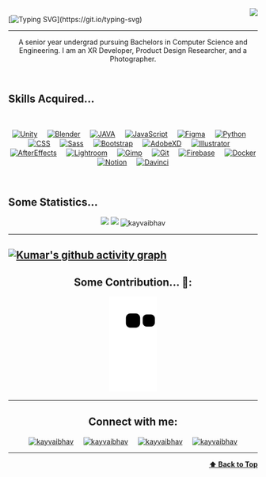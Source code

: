  <img align="right" src="https://visitor-badge.laobi.icu/badge?page_id=kayvaibhav.kayvaibhav">
 

[![Typing SVG](https://readme-typing-svg.herokuapp.com?font=Montserrat&size=35&color=F7961D&width=500&lines=Hello%2C+there!+%F0%9F%91%8B;This+is+Kumar+Vaibhav....;Nice+to+meet+you!)](https://git.io/typing-svg)

---

<p align="center"> A senior year undergrad pursuing Bachelors in Computer Science and Engineering. I am an XR Developer, Product Design Researcher, and a Photographer.
<p>
<br>
 
<h2> Skills Acquired...</h2> 
<br>
<p align="center"> 
 <a href=" " target="blank"><img align="center" src="https://img.icons8.com/dusk/452/unity.png" alt="Unity" height="65" width="65" /></a> &nbsp;&nbsp;&nbsp;
<a href=" " target="blank"><img align="center" src="https://img.icons8.com/dusk/344/blender-3d.png" alt="Blender" height="65" width="65" /></a> &nbsp;&nbsp;&nbsp;    
<a href="https://docs.oracle.com/en/java/" target="blank"><img align="center" src="https://img.icons8.com/dusk/452/java-coffee-cup-logo.png" alt="JAVA" height="65" width="65" /></a> &nbsp;&nbsp;&nbsp; 
<a href=" " target="blank"><img align="center" src="https://img.icons8.com/dusk/452/javascript.png" alt="JavaScript" height="65" width="65" /></a> &nbsp;&nbsp;&nbsp;
 <a href=" " target="blank"><img align="center" src="https://img.icons8.com/office/452/figma.png" alt="Figma" height="65" width="65" /></a> &nbsp;&nbsp;&nbsp;
 <a href=" " target="blank"><img align="center" src="https://img.icons8.com/dusk/452/python.png" alt="Python" height="65" width="65" /></a> &nbsp;&nbsp;&nbsp;
 <a href=" " target="blank"><img align="center" src="https://img.icons8.com/dusk/452/css3.png" alt="CSS" height="65" width="65" /></a> &nbsp;&nbsp;&nbsp;
 <a href=" " target="blank"><img align="center" src="https://img.icons8.com/color/452/sass-avatar.png" alt="Sass" height="65" width="65" /></a> &nbsp;&nbsp;&nbsp;
 <a href=" " target="blank"><img align="center" src="https://img.icons8.com/color/452/bootstrap.png" alt="Bootstrap" height="65" width="65" /></a> &nbsp;&nbsp;&nbsp;
 <!-- <a href=" " target="blank"><img align="center" src="https://img.icons8.com/dusk/452/react.png" alt="React" height="65" width="65" /></a> &nbsp;&nbsp;&nbsp; -->
 <!-- <a href=" " target="blank"><img align="center" src="https://img.icons8.com/color/452/redis.png" alt="Redis" height="65" width="65" /></a> &nbsp;&nbsp;&nbsp; -->
 <!-- <a href=" " target="blank"><img align="center" src="https://img.icons8.com/color/344/graphql.png" alt="graphql" height="65" width="65" /></a> &nbsp;&nbsp;&nbsp; -->
 <!-- <a href=" " target="blank"><img align="center" src="https://img.icons8.com/external-tal-revivo-green-tal-revivo/452/external-redux-an-open-source-javascript-library-for-managing-application-state-logo-green-tal-revivo.png" alt="Redux" height="65" width="65" /></a> &nbsp;&nbsp;&nbsp; -->
 <!-- <a href=" " target="blank"><img align="center" src="https://img.icons8.com/fluency/452/node-js.png" alt="Node" height="65" width="65" /></a> &nbsp;&nbsp;&nbsp; -->
 <!-- <a href=" " target="blank"><img align="center" src="https://img.icons8.com/color/452/spring-logo.png" alt="Spring" height="65" width="65" /></a> &nbsp;&nbsp;&nbsp; -->
 <!-- <a href=" " target="blank"><img align="center" src="https://img.icons8.com/dusk/452/selenium-test-automation.png" alt="Selenium" height="65" width="65" /></a> &nbsp;&nbsp;&nbsp; -->
 <a href=" " target="blank"><img align="center" src="https://img.icons8.com/dusk/452/adobe-xd.png" alt="AdobeXD" height="65" width="65" /></a> &nbsp;&nbsp;&nbsp;
 <a href=" " target="blank"><img align="center" src="https://img.icons8.com/dusk/452/adobe-illustrator.png" alt="Illustrator" height="65" width="65" /></a> &nbsp;&nbsp;&nbsp;
 <a href=" " target="blank"><img align="center" src="https://img.icons8.com/dusk/452/adobe-after-effects.png" alt="AfterEffects" height="65" width="65" /></a> &nbsp;&nbsp;&nbsp;
 <a href=" " target="blank"><img align="center" src="https://img.icons8.com/dusk/452/adobe-lightroom.png" alt="Lightroom" height="65" width="65" /></a> &nbsp;&nbsp;&nbsp;
 <a href=" " target="blank"><img align="center" src="https://img.icons8.com/dusk/344/gimp.png" alt="Gimp" height="65" width="65" /></a> &nbsp;&nbsp;&nbsp; 
 <!-- <a href=" " target="blank"><img align="center" src="https://img.icons8.com/color/344/mongodb.png" alt="Mongo" height="65" width="65" /></a> &nbsp;&nbsp;&nbsp; -->
 <!-- <a href=" " target="blank"><img align="center" src="https://img.icons8.com/color/344/mysql-logo.png" alt="mysql" height="65" width="65" /></a> &nbsp;&nbsp;&nbsp; -->
 <!-- <a href=" " target="blank"><img align="center" src="https://img.icons8.com/color/344/postgreesql.png" alt="Postgre" height="65" width="65" /></a> &nbsp;&nbsp;&nbsp; -->
 <a href=" " target="blank"><img align="center" src="https://img.icons8.com/color/452/git.png" alt="Git" height="65" width="65" /></a> &nbsp;&nbsp;&nbsp;
 <a href=" " target="blank"><img align="center" src="https://img.icons8.com/external-tal-revivo-shadow-tal-revivo/344/external-firebase-a-googles-mobile-platform-that-helps-you-quickly-develop-high-quality-apps-logo-shadow-tal-revivo.png" alt="Firebase" height="65" width="65" /></a> &nbsp;&nbsp;&nbsp;
<a href=" " target="blank"><img align="center" src="https://img.icons8.com/dusk/344/docker.png" alt="Docker" height="65" width="65" /></a> &nbsp;&nbsp;&nbsp;
 <a href=" " target="blank"><img align="center" src="https://img.icons8.com/dusk/344/notion.png" alt="Notion" height="65" width="65" /></a> &nbsp;&nbsp;&nbsp;
 <a href=" " target="blank"><img align="center" src="https://img.icons8.com/dusk/344/davinci-resolve.png" alt="Davinci" height="65" width="65" /></a> &nbsp;&nbsp;&nbsp; 
</p>  
<br>
  
 
## Some Statistics...
<p  align="center">
  <img width="48%" src="https://github-readme-stats.vercel.app/api?username=kayvaibhav&show_icons=true&theme=calm" />
  <img width="48%" src="https://github-readme-streak-stats.herokuapp.com/?user=kayvaibhav&theme=calm" />
<img align="center" src="https://github-readme-stats.vercel.app/api/top-langs?username=kayvaibhav&show_icons=true&locale=en&layout=compact&theme=calm" alt="kayvaibhav" /> 
</p> 

 ---
 
 [![Kumar's github activity graph](https://activity-graph.herokuapp.com/graph?username=kayvaibhav&bg_color=373f51&color=ebcfb2&line=ecae49&point=c5705d&area=true&hide_border=false&radius=7)](https://github.com/ashutosh00710/github-readme-activity-graph)
 ---
   
<h2 align="center">Some Contribution... 🐍:</h2>
<p align="center">
  <img src="https://github.com/kayvaibhav/kayvaibhav/raw/output/github-contribution-grid-snake.svg" alt="snake"></center>
</p> 
 
--- 
 
<h2 align="center">Connect with me:</h2>
<p align="center">
<a href="https://twitter.com/kayvaibhav" target="blank"><img align="center" src="https://img.icons8.com/cute-clipart/64/000000/twitter.png" alt="kayvaibhav" height="70" width="70" /></a> &nbsp;&nbsp;&nbsp;
<a href="https://www.linkedin.com/in/kayvaibhav/" target="blank"><img align="center" src="https://img.icons8.com/cute-clipart/64/000000/linkedin.png" alt="kayvaibhav" height="70" width="70" /></a>&nbsp;&nbsp;&nbsp;&nbsp;
<a href="https://instagram.com/kayvaibhav" target="blank"><img align="center" src="https://img.icons8.com/cute-clipart/64/000000/instagram-new.png" alt="kayvaibhav" height="70" width="70" /></a>&nbsp;&nbsp;&nbsp;&nbsp;
<a href="https://dribbble.com/kayvaibhav" target="blank"><img align="center" src="https://img.icons8.com/cute-clipart/344/dribbble.png" alt="kayvaibhav" height="70" width="70" /></a>
</p>

<!-- - 📫 Reach me at : **kumar.1923cs1075@kiet.edu** -->

<hr>
<div align="right">
    <b><a href="#">⬆️ Back to Top</a></b>
</div>
